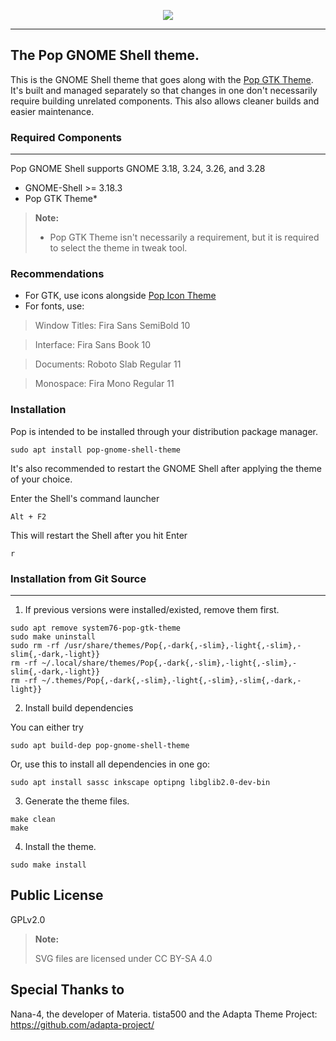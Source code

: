 <p align="center">
<img src="https://github.com/system76/pop-gtk-theme/raw/master/Pop_gtk-logo.png"/>
</p>

-------------------

## The Pop GNOME Shell theme. 

This is the GNOME Shell theme that goes along with the [Pop GTK Theme](https://github.com/pop-os/gtk-theme).
It's built and managed separately so that changes in one don't necessarily
require building unrelated components. This also allows cleaner builds and 
easier maintenance.


### Required Components
-------------------
Pop GNOME Shell supports GNOME 3.18, 3.24, 3.26, and 3.28 
* GNOME-Shell     >= 3.18.3
* Pop GTK Theme*

 > **Note:**
 >
 >   * Pop GTK Theme isn't necessarily a requirement, but it is required to select the theme in tweak tool.



### Recommendations

- For GTK, use icons alongside [Pop Icon Theme](https://github.com/system76/pop-icon-theme)
- For fonts, use:
 > Window Titles: Fira Sans SemiBold 10

 > Interface: Fira Sans Book 10

 > Documents: Roboto Slab Regular 11

 > Monospace: Fira Mono Regular 11


### Installation

Pop is intended to be installed through your distribution package manager. 
```
sudo apt install pop-gnome-shell-theme
```

It's also recommended to restart the GNOME Shell after applying the theme of your choice.

Enter the Shell's command launcher
```
Alt + F2
```

This will restart the Shell after you hit Enter
```
r
```



### Installation from Git Source
----------------------------



1. If previous versions were installed/existed, remove them first.

 ```
 sudo apt remove system76-pop-gtk-theme
 sudo make uninstall
 sudo rm -rf /usr/share/themes/Pop{,-dark{,-slim},-light{,-slim},-slim{,-dark,-light}}
 rm -rf ~/.local/share/themes/Pop{,-dark{,-slim},-light{,-slim},-slim{,-dark,-light}}
 rm -rf ~/.themes/Pop{,-dark{,-slim},-light{,-slim},-slim{,-dark,-light}}
 ```

2. Install build dependencies

You can either try 
```
sudo apt build-dep pop-gnome-shell-theme
```

Or, use this to install all dependencies in one go:
```
sudo apt install sassc inkscape optipng libglib2.0-dev-bin
```

3. Generate the theme files.

```
make clean
make
```

4. Install the theme.

```
sudo make install
```


Public License
--------------
 GPLv2.0

 > **Note:**
 >
 > SVG files are licensed under CC BY-SA 4.0

Special Thanks to
--------------
 Nana-4, the developer of Materia.
 tista500 and the Adapta Theme Project: https://github.com/adapta-project/

